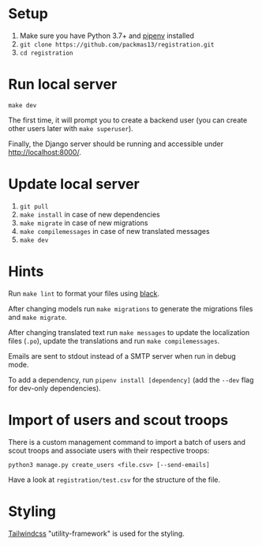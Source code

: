# Setup

1. Make sure you have Python 3.7+ and [pipenv](https://github.com/pypa/pipenv) installed
2. `git clone https://github.com/packmas13/registration.git`
3. `cd registration`

# Run local server

```
make dev
```

The first time, it will prompt you to create a backend user (you can create other users later with `make superuser`).

Finally, the Django server should be running and accessible under [http://localhost:8000/](http://localhost:8000/).

# Update local server

1. `git pull`
2. `make install` in case of new dependencies
3. `make migrate` in case of new migrations
4. `make compilemessages` in case of new translated messages
5. `make dev`

# Hints

Run `make lint` to format your files using [black](https://github.com/psf/black).

After changing models run `make migrations` to generate the migrations files and `make migrate`.

After changing translated text run `make messages` to update the localization files (`.po`), update the translations and run `make compilemessages`.

Emails are sent to stdout instead of a SMTP server when run in debug mode.

To add a dependency, run `pipenv install [dependency]` (add the `--dev` flag for dev-only dependencies).

# Import of users and scout troops

There is a custom management command to import a batch of users and scout troops and associate users with their respective troops:

```
python3 manage.py create_users <file.csv> [--send-emails]
```

Have a look at `registration/test.csv` for the structure of the file.

# Styling

[Tailwindcss](https://tailwindcss.com/) "utility-framework" is used for the styling.